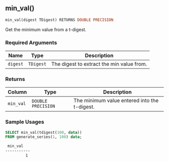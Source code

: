## min_val()

```SQL
min_val(digest TDigest) RETURNS DOUBLE PRECISION
```

Get the minimum value from a t-digest.

### Required Arguments
|Name|Type|Description|
|---|---|---|
| `digest` | `TDigest` | The digest to extract the min value from. |

### Returns

|Column|Type|Description|
|---|---|---|
| `min_val` | `DOUBLE PRECISION` | The minimum value entered into the t-digest. |

### Sample Usages

```SQL
SELECT min_val(tdigest(100, data))
FROM generate_series(1, 100) data;
```

```bash
 min_val
-----------
         1
```